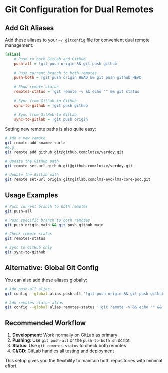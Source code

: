 # Git Configuration for Dual Remotes

## Add Git Aliases

Add these aliases to your `~/.gitconfig` file for convenient dual remote management:

```ini
[alias]
    # Push to both GitLab and GitHub
    push-all = !git push origin && git push github
    
    # Push current branch to both remotes
    push-both = !git push origin HEAD && git push github HEAD
    
    # Show remote status
    remotes-status = !git remote -v && echo "" && git status
    
    # Sync from GitLab to GitHub
    sync-to-github = !git push github
    
    # Sync from GitHub to GitLab
    sync-to-gitlab = !git push origin
```

Setting new remote paths is also quite easy: 

```bash
# Add a new remote
git remote add <name> <url>
#e.g.
git remote add github git@github.com:lutze/verdoy.git

# Update the GitHub path
git remote set-url github git@github.com:lutze/verdoy.git

# Update the GitLab path
git remote set-url origin git@gitlab.com:lms-evo/lms-core-poc.git

```

## Usage Examples

```bash
# Push current branch to both remotes
git push-all

# Push specific branch to both remotes
git push origin main && git push github main

# Check remote status
git remotes-status

# Sync to GitHub only
git sync-to-github
```

## Alternative: Global Git Config

You can also add these aliases globally:

```bash
# Add push-all alias
git config --global alias.push-all '!git push origin && git push github'

# Add remotes-status alias
git config --global alias.remotes-status '!git remote -v && echo "" && git status'
```

## Recommended Workflow

1. **Development**: Work normally on GitLab as primary
2. **Pushing**: Use `git push-all` or the `push-to-both.sh` script
3. **Status**: Use `git remotes-status` to check both remotes
4. **CI/CD**: GitLab handles all testing and deployment

This setup gives you the flexibility to maintain both repositories with minimal effort.
